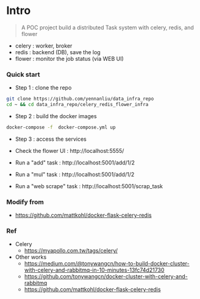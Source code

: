 
# Intro

> A POC project build a distributed Task system with celery, redis, and flower

- celery : worker, broker
- redis  : backend (DB), save the log 
- flower : monitor the job status (via WEB UI)

### Quick start 

- Step 1 : clone the repo
```bash
git clone https://github.com/yennanliu/data_infra_repo
cd ~ && cd data_infra_repo/celery_redis_flower_infra
```
- Step 2 : build the docker images 
```bash
docker-compose -f  docker-compose.yml up 
```

- Step 3 : access the services 

- Check the flower UI : http://localhost:5555/
- Run a "add" task : http://localhost:5001/add/1/2
- Run a "mul" task :  http://localhost:5001/add/1/2
- Run a "web scrape" task :  http://localhost:5001/scrap_task


### Modify from 

- https://github.com/mattkohl/docker-flask-celery-redis

### Ref
- Celery 
	- https://myapollo.com.tw/tags/celery/
- Other works 
	- https://medium.com/@tonywangcn/how-to-build-docker-cluster-with-celery-and-rabbitmq-in-10-minutes-13fc74d21730
	- https://github.com/tonywangcn/docker-cluster-with-celery-and-rabbitmq
	- https://github.com/mattkohl/docker-flask-celery-redis